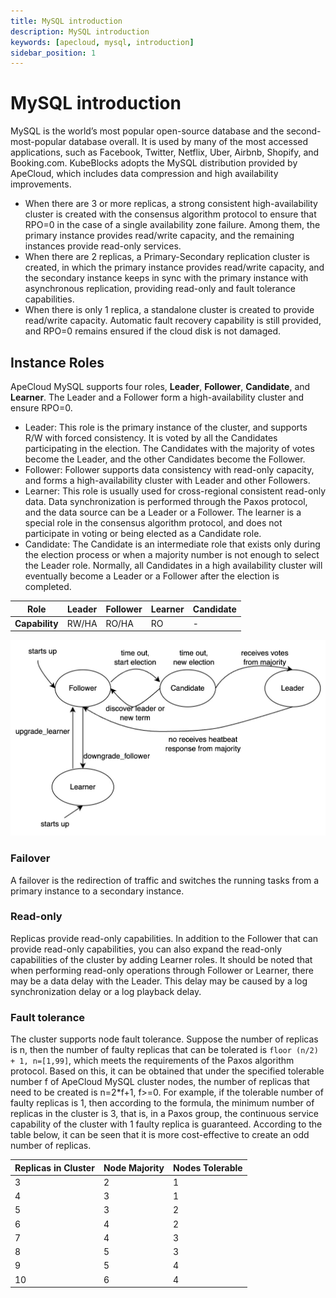 ```yaml
---
title: MySQL introduction
description: MySQL introduction
keywords: [apecloud, mysql, introduction]
sidebar_position: 1
---
```


# MySQL introduction
MySQL is the world’s most popular open-source database and the second-most-popular database overall. It is used by many of the most accessed applications, such as Facebook, Twitter, Netflix, Uber, Airbnb, Shopify, and Booking.com. 
KubeBlocks adopts the MySQL distribution provided by ApeCloud, which includes data compression and high availability improvements.

- When there are 3 or more replicas,  a strong consistent high-availability cluster is created with the consensus algorithm protocol to ensure that RPO=0 in the case of a single availability zone failure. Among them, the primary instance provides read/write capacity, and the remaining instances provide read-only services.
- When there are 2 replicas, a Primary-Secondary replication cluster is created, in which the primary instance provides read/write capacity, and the secondary instance keeps in sync with the primary instance with asynchronous replication, providing read-only and fault tolerance capabilities.
- When there is only 1 replica, a standalone cluster is created to provide read/write capacity. Automatic fault recovery capability is still provided, and RPO=0 remains ensured if the cloud disk is not damaged.

## Instance Roles

ApeCloud MySQL supports four roles, **Leader**, **Follower**, **Candidate**, and **Learner**. The Leader and a Follower form a high-availability cluster and ensure RPO=0.

- Leader: This role is the primary instance of the cluster, and supports R/W with forced consistency. It is voted by all the Candidates participating in the election. The Candidates with the majority of votes become the Leader, and the other Candidates become the Follower.
- Follower: Follower supports data consistency with read-only capacity, and forms a high-availability cluster with Leader and other Followers.
- Learner: This role is usually used for cross-regional consistent read-only data. Data synchronization is performed through the Paxos protocol, and the data source can be a Leader or a Follower. The learner is a special role in the consensus algorithm protocol, and does not participate in voting or being elected as a Candidate role.
- Candidate: The Candidate is an intermediate role that exists only during the election process or when a majority number is not enough to select the Leader role.  Normally, all Candidates in a high availability cluster will eventually become a Leader or a Follower after the election is completed.

 Role |  Leader |Follower | Learner | Candidate |
  ---- |----| ----|----|----|
  **Capability**|RW/HA|RO/HA|RO|-|

![Role_changing](../../../img/apecloud-mysql-intro-role-changing.jpg)

### Failover

A failover is the redirection of traffic and switches the running tasks from a primary instance to a secondary instance.

### Read-only

Replicas provide read-only capabilities. In addition to the Follower that can provide read-only capabilities, you can also expand the read-only capabilities of the cluster by adding Learner roles. It should be noted that when performing read-only operations through Follower or Learner, there may be a data delay with the Leader. This delay may be caused by a log synchronization delay or a log playback delay.

### Fault tolerance

The cluster supports node fault tolerance. Suppose the number of replicas is n, then the number of faulty replicas that can be tolerated is `floor (n/2) + 1, n=[1,99]`, which meets the requirements of the Paxos algorithm protocol. Based on this, it can be obtained that under the specified tolerable number f of ApeCloud MySQL cluster nodes, the number of replicas that need to be created is n=2*f+1, f>=0. For example, if the tolerable number of faulty replicas is 1, then according to the formula, the minimum number of replicas in the cluster is 3, that is, in a Paxos group, the continuous service capability of the cluster with 1 faulty replica is guaranteed. According to the table below, it can be seen that it is more cost-effective to create an odd number of replicas.

 Replicas in Cluster | Node Majority | Nodes Tolerable |
  ---- |----| ----|
  3 | 2 | 1 |
  4 | 3 | 1 |
  5 | 3 | 2 |
  6 | 4 | 2 |
  7 | 4 | 3 |
  8 | 5 | 3 |
  9 | 5 | 4 |
  10 | 6 | 4 |
